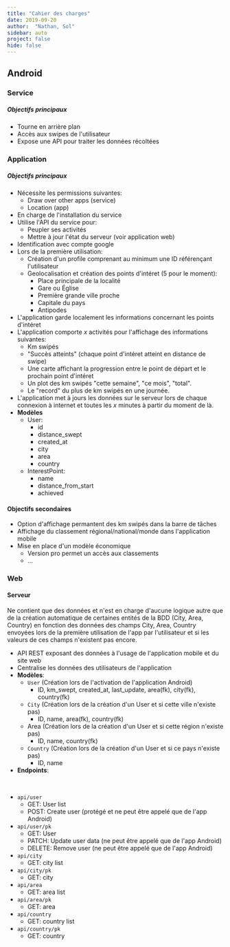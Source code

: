 ```yaml
---
title: "Cahier des charges"
date: 2019-09-20
author:  "Nathan, Sol"
sidebar: auto
project: false
hide: false
---
```


## Android

### Service

##### Objectifs principaux

* Tourne en arrière plan
* Accès aux swipes de l'utilisateur
* Expose une API pour traiter les données récoltées

### Application

##### Objectifs principaux

* Nécessite les permissions suivantes:
  * Draw over other apps (service)
  * Location (app)
* En charge de l'installation du service
* Utilise l'API du service pour:
  * Peupler ses activités
  * Mettre à jour l'état du serveur (voir application web)
* <Def def="En fonction du temps peut être abandé pour un profile anonyme dans la base de données">Identification avec compte google</Def>
* Lors de la première utilisation:
  * Création d'un profile comprenant au minimum une ID référençant l'utilisateur
  * Geolocalisation et création des points d'intéret (5 pour le moment):
    * Place principale de la localité
    * Gare ou Église
    * Première grande ville proche
    * Capitale du pays
    * Antipodes
* L'application garde localement les informations concernant les points d'intéret
* L'application comporte $x$ activités pour l'affichage des informations suivantes:
  * Km swipés
  * "Succès atteints" (chaque point d'intéret atteint en distance de swipe)
  * Une carte affichant la progression entre le point de départ et le prochain point d'intéret
  * Un plot des km swipés "cette semaine", "ce mois", "total".
  * Le "record" du plus de km swipés en une journée.
* L'application met à jours les données sur le serveur lors de chaque connexion à internet et toutes les $x$ minutes à partir du moment de là.
* **Modèles**
  * User:
    * id
    * distance_swept
    * created_at
    * city
    * area
    * country
  * InterestPoint:
    * name
    * distance_from_start
    * achieved

#### Objectifs secondaires

* Option d'affichage permantent des km swipés dans la barre de tâches
* Affichage du classement régional/national/monde dans l'application mobile
* Mise en place d'un modèle économique 
  * Version pro permet un accès aux classements
  * ...

### Web

#### Serveur

Ne contient que des données et n'est en charge d'aucune logique autre que de la création automatique de certaines entités de la BDD (City, Area, Country) en fonction des données des champs City, Area, Country envoyées lors de la première utilisation de l'app par l'utilisateur et si les valeurs de ces champs n'existent pas encore.

* API REST exposant des données à l'usage de l'application mobile et du site web
* Centralise les données des utilisateurs de l'application
* **Modèles**:
  * `User` (Création lors de l'activation de l'application Android)
    * ID, km_swept, created_at, last_update, area(fk), city(fk), country(fk)
  * `City` (Création lors de la création d'un User et si cette ville n'existe pas)
    * ID, name, area(fk), country(fk)
  * <Def def="À discuter.">Area</Def> (Création lors de la création d'un User et si cette région n'existe pas)
    * ID, name, country(fk)
  * `Country` (Création lors de la création d'un User et si ce pays n'existe pas)
    * ID, name
* **Endpoints**:

<Spoiler tag="endpoints">

<br>

* `api/user`
  * GET: User list
  * POST: Create user (protégé et ne peut être appelé que de l'app Android)
* `api/user/pk`
  * GET: User
  * PATCH: Update user data (ne peut être appelé que de l'app Android)
  * DELETE: Remove user (ne peut être appelé que de l'app Android)
* `api/city`
  * GET: city list
* `api/city/pk`
  * GET: city
* `api/area`
  * GET: area list
* `api/area/pk`
  * GET: area
* `api/country`
  * GET: country list
* `api/country/pk`
  * GET: country

<br>

</Spoiler>


